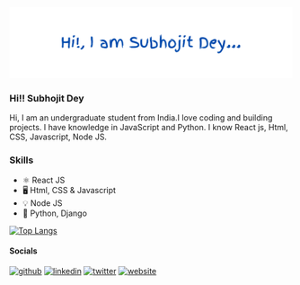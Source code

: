 ![](https://github.com/Subhojit-Dey1234/Subhojit-Dey1234/blob/main/Hi!%2C%20I%20am%20Subhojit%20Dey.png)

### Hi!! Subhojit Dey

Hi, I am an undergraduate student from India.I love coding and building projects. I have knowledge in JavaScript and Python. I know React js, Html, CSS, Javascript, Node JS.

### Skills
- ⚛ React JS
- 🖥 Html, CSS & Javascript
- 💡 Node JS
- 🐍 Python, Django

[![Top Langs](https://github-readme-stats.vercel.app/api/top-langs/?username=Subhojit-Dey1234&layout=compact&exclude_repo=github-readme-stats,anuraghazra.github.io)](https://github.com/anuraghazra/github-readme-stats)
#### Socials
[<img src='https://cdn.jsdelivr.net/npm/simple-icons@3.0.1/icons/github.svg' alt='github' height='40'>](https://github.com/Subhojit-Dey1234)    [<img src='https://cdn.jsdelivr.net/npm/simple-icons@3.0.1/icons/linkedin.svg' alt='linkedin' height='40'>](https://www.linkedin.com/in/subhojit-dey-09/)    [<img src='https://cdn.jsdelivr.net/npm/simple-icons@3.0.1/icons/twitter.svg' alt='twitter' height='40'>](https://twitter.com/thesubhojitdey)    [<img src='https://cdn.jsdelivr.net/npm/simple-icons@3.0.1/icons/icloud.svg' alt='website' height='40'>](subhojit.co.in)  
